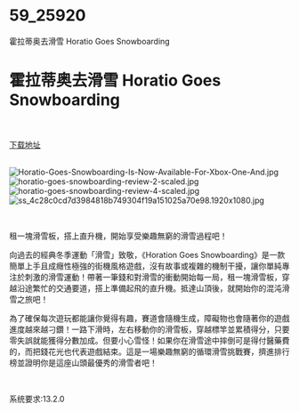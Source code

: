 # 59_25920
霍拉蒂奥去滑雪 Horatio Goes Snowboarding
# 霍拉蒂奥去滑雪 Horatio Goes Snowboarding
 <br/></br>
[下载地址](https://www.switch520.cc/article/25920 "下载地址")
<br/></br>

<p><img title="Horatio-Goes-Snowboarding-Is-Now-Available-For-Xbox-One-And.jpg" src="https://www.switch520.cc/muke_img/2021_12_27_76a65a45b0cee.jpg" alt="Horatio-Goes-Snowboarding-Is-Now-Available-For-Xbox-One-And.jpg"><br>
<img title="horatio-goes-snowboarding-review-2-scaled.jpg" src="https://www.switch520.cc/muke_img/2021_12_27_14240df4677ec.jpg" alt="horatio-goes-snowboarding-review-2-scaled.jpg"><br>
<img title="horatio-goes-snowboarding-review-4-scaled.jpg" src="https://www.switch520.cc/muke_img/2021_12_27_47b2a01b8fd13.jpg" alt="horatio-goes-snowboarding-review-4-scaled.jpg"><br>
<img title="ss_4c28c0cd7d3984818b749304f19a151025a70e98.1920x1080.jpg" src="https://www.switch520.cc/muke_img/2021_12_27_147a01a73a6b2.jpg" alt="ss_4c28c0cd7d3984818b749304f19a151025a70e98.1920x1080.jpg"></p>
<p>&nbsp;</p>
<p>租一塊滑雪板，搭上直升機，開始享受樂趣無窮的滑雪過程吧！</p>
<p>向過去的經典冬季運動「滑雪」致敬，《Horation Goes Snowboarding》是一款簡單上手且成癮性極強的街機風格遊戲，沒有故事或複雜的機制干擾，讓你單純專注於刺激的滑雪運動！帶著一筆錢和對滑雪的衝動開始每一局，租一塊滑雪板，穿越沿途繁忙的交通要道，搭上準備起飛的直升機。抵達山頂後，就開始你的混沌滑雪之旅吧！</p>
<p>為了確保每次遊玩都能讓你覺得有趣，賽道會隨機生成，障礙物也會隨著你的遊戲進度越來越刁鑽！一路下滑時，左右移動你的滑雪板，穿越標竿並累積得分，只要零失誤就能獲得分數加成。但要小心雪怪！如果你在滑雪途中摔倒可是得付醫藥費的，而把錢花光也代表遊戲結束。這是一場樂趣無窮的循環滑雪挑戰賽，擠進排行榜並證明你是這座山頭最優秀的滑雪者吧！</p>
<p>&nbsp;</p>
<p>系统要求:13.2.0</p>



